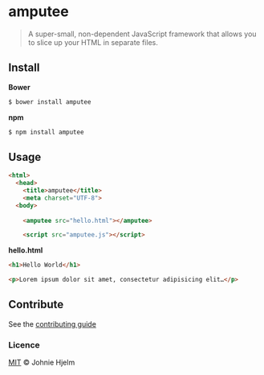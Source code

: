 # amputee

> A super-small, non-dependent JavaScript framework that allows you to slice up your HTML in separate files.

## Install

**Bower**
```bash
$ bower install amputee
```

**npm**
```bash
$ npm install amputee
```

## Usage

```html
<html>
  <head>
    <title>amputee</title>
    <meta charset="UTF-8">
  <body>
    
    <amputee src="hello.html"></amputee>

    <script src="amputee.js"></script>
```

**hello.html**

```html
<h1>Hello World</h1>

<p>Lorem ipsum dolor sit amet, consectetur adipisicing elit…</p>
```

## Contribute

See the [contributing guide](CONTRIBUTING.md)

### Licence

[MIT](licence) © Johnie Hjelm
